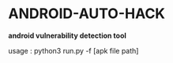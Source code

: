 # ANDROID-AUTO-HACK

**android vulnerability detection tool**

usage : python3 run.py -f [apk file path]
